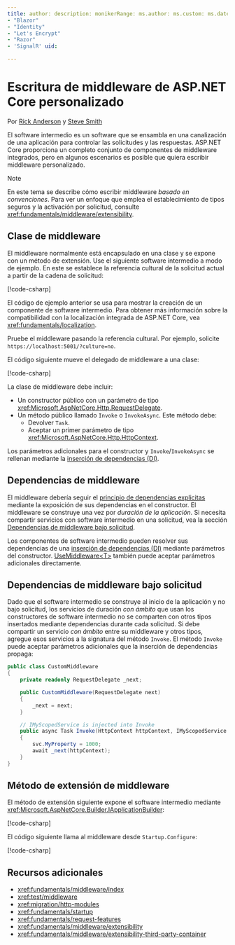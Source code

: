 ```yaml
---
title: author: description: monikerRange: ms.author: ms.custom: ms.date: no-loc:
- "Blazor"
- "Identity"
- "Let's Encrypt"
- "Razor"
- 'SignalR' uid: 

---
```

# <a name="write-custom-aspnet-core-middleware"></a>Escritura de middleware de ASP.NET Core personalizado

Por [Rick Anderson](https://twitter.com/RickAndMSFT) y [Steve Smith](https://ardalis.com/)

El software intermedio es un software que se ensambla en una canalización de una aplicación para controlar las solicitudes y las respuestas. ASP.NET Core proporciona un completo conjunto de componentes de middleware integrados, pero en algunos escenarios es posible que quiera escribir middleware personalizado.

> [!NOTE]
> En este tema se describe cómo escribir middleware *basado en convenciones*. Para ver un enfoque que emplea el establecimiento de tipos seguros y la activación por solicitud, consulte <xref:fundamentals/middleware/extensibility>.

## <a name="middleware-class"></a>Clase de middleware

El middleware normalmente está encapsulado en una clase y se expone con un método de extensión. Use el siguiente software intermedio a modo de ejemplo. En este se establece la referencia cultural de la solicitud actual a partir de la cadena de solicitud:

[!code-csharp[](write/snapshot/StartupCulture.cs)]

El código de ejemplo anterior se usa para mostrar la creación de un componente de software intermedio. Para obtener más información sobre la compatibilidad con la localización integrada de ASP.NET Core, vea <xref:fundamentals/localization>.

Pruebe el middleware pasando la referencia cultural. Por ejemplo, solicite `https://localhost:5001/?culture=no`.

El código siguiente mueve el delegado de middleware a una clase:

[!code-csharp[](write/snapshot/RequestCultureMiddleware.cs)]

La clase de middleware debe incluir:

* Un constructor público con un parámetro de tipo <xref:Microsoft.AspNetCore.Http.RequestDelegate>.
* Un método público llamado `Invoke` o `InvokeAsync`. Este método debe:
  * Devolver `Task`.
  * Aceptar un primer parámetro de tipo <xref:Microsoft.AspNetCore.Http.HttpContext>.
  
Los parámetros adicionales para el constructor y `Invoke`/`InvokeAsync` se rellenan mediante la [inserción de dependencias (DI)](xref:fundamentals/dependency-injection).

## <a name="middleware-dependencies"></a>Dependencias de middleware

El middleware debería seguir el [principio de dependencias explicitas](/dotnet/standard/modern-web-apps-azure-architecture/architectural-principles#explicit-dependencies) mediante la exposición de sus dependencias en el constructor. El middleware se construye una vez por *duración de la aplicación*. Si necesita compartir servicios con software intermedio en una solicitud, vea la sección [Dependencias de middleware bajo solicitud](#per-request-middleware-dependencies).

Los componentes de software intermedio pueden resolver sus dependencias de una [inserción de dependencias (DI)](xref:fundamentals/dependency-injection) mediante parámetros del constructor. [UseMiddleware&lt;T&gt;](/dotnet/api/microsoft.aspnetcore.builder.usemiddlewareextensions.usemiddleware#Microsoft_AspNetCore_Builder_UseMiddlewareExtensions_UseMiddleware_Microsoft_AspNetCore_Builder_IApplicationBuilder_System_Type_System_Object___) también puede aceptar parámetros adicionales directamente.

## <a name="per-request-middleware-dependencies"></a>Dependencias de middleware bajo solicitud

Dado que el software intermedio se construye al inicio de la aplicación y no bajo solicitud, los servicios de duración *con ámbito* que usan los constructores de software intermedio no se comparten con otros tipos insertados mediante dependencias durante cada solicitud. Si debe compartir un servicio *con ámbito* entre su middleware y otros tipos, agregue esos servicios a la signatura del método `Invoke`. El método `Invoke` puede aceptar parámetros adicionales que la inserción de dependencias propaga:

```csharp
public class CustomMiddleware
{
    private readonly RequestDelegate _next;

    public CustomMiddleware(RequestDelegate next)
    {
        _next = next;
    }

    // IMyScopedService is injected into Invoke
    public async Task Invoke(HttpContext httpContext, IMyScopedService svc)
    {
        svc.MyProperty = 1000;
        await _next(httpContext);
    }
}
```

## <a name="middleware-extension-method"></a>Método de extensión de middleware

El método de extensión siguiente expone el software intermedio mediante <xref:Microsoft.AspNetCore.Builder.IApplicationBuilder>:

[!code-csharp[](write/snapshot/RequestCultureMiddlewareExtensions.cs)]

El código siguiente llama al middleware desde `Startup.Configure`:

[!code-csharp[](write/snapshot/Startup.cs?highlight=5)]

## <a name="additional-resources"></a>Recursos adicionales

* <xref:fundamentals/middleware/index>
* <xref:test/middleware>
* <xref:migration/http-modules>
* <xref:fundamentals/startup>
* <xref:fundamentals/request-features>
* <xref:fundamentals/middleware/extensibility>
* <xref:fundamentals/middleware/extensibility-third-party-container>
